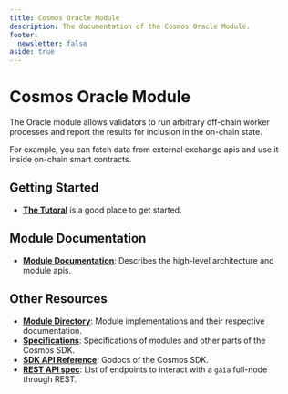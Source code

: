 ```yaml
---
title: Cosmos Oracle Module
description: The documentation of the Cosmos Oracle Module.
footer:
  newsletter: false
aside: true
---
```


# Cosmos Oracle Module

The Oracle module allows validators to run arbitrary off-chain worker processes and report the results for inclusion in the on-chain state.

For example, you can fetch data from external exchange apis and use it inside on-chain smart contracts.

## Getting Started

- **[The Tutoral](./tutorial/)** is a good place to get started.

## Module Documentation

- **[Module Documentation](./modules/oracle)**: Describes the high-level architecture and module apis.

## Other Resources

- **[Module Directory](../x/)**: Module implementations and their respective documentation.
- **[Specifications](./spec/)**: Specifications of modules and other parts of the Cosmos SDK.
- **[SDK API Reference](https://godoc.org/github.com/cosmos/cosmos-sdk)**: Godocs of the Cosmos SDK.
- **[REST API spec](https://cosmos.network/rpc/)**: List of endpoints to interact with a `gaia` full-node through REST.
